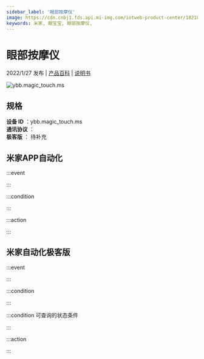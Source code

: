 ```yaml
---
sidebar_label: '眼部按摩仪'
image: https://cdn.cnbj1.fds.api.mi-img.com/iotweb-product-center/18218ce3555ea2ccacf59ebb9497d1be_1639372340891.png?GalaxyAccessKeyId=AKVGLQWBOVIRQ3XLEW&Expires=9223372036854775807&Signature=SmQvsZrlEVIrAeq2mxf8MdUsGO0=
keywords: 米家, 眼宝宝, 眼部按摩仪, 
---
```

# 眼部按摩仪

2022/1/27 发布 | [产品百科](https://home.mi.com/webapp/content/baike/product/index.html?model=ybb.magic_touch.ms/) | [说明书](https://home.mi.com/views/introduction.html?model=ybb.magic_touch.ms&region=cn)

![ybb.magic_touch.ms](https://cdn.cnbj1.fds.api.mi-img.com/iotweb-product-center/18218ce3555ea2ccacf59ebb9497d1be_1639372340891.png?GalaxyAccessKeyId=AKVGLQWBOVIRQ3XLEW&Expires=9223372036854775807&Signature=SmQvsZrlEVIrAeq2mxf8MdUsGO0=)

## 规格  
> 
**设备 ID** ：ybb.magic_touch.ms  
**通讯协议** ：  
**极客版**  ： 待补充 


## 米家APP自动化  

:::event  

:::

:::condition  

:::

:::action   

:::

## 米家自动化极客版  

:::event  

:::

:::condition  

:::

:::condition 可查询的状态条件  

:::

:::action  

:::

        

